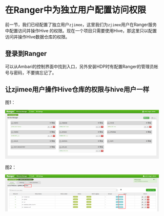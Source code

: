 在Ranger中为独立用户配置访问权限
================================================================================
前一节，我们已经配置了独立用户`zjimee`，这里我们为`zjimee`用户在Ranger服务中配置访问并操作Hive
的权限。现在一个项目只需要使用Hive，那这里只以配置访问并操作Hive数据仓库的权限。

## 登录到Ranger
可以从Ambari的控制界面中找到入口，另外安装HDP时有配置Ranger的管理员帐号与密码，不要搞忘记了。

## 让zjimee用户操作Hive仓库的权限与hive用户一样
图1： 

![Ranger1](img/24.png)

图2：

![Ranger2](img/26.png)

